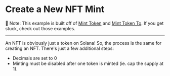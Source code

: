 # Create a New NFT Mint

:notebook_with_decorative_cover: Note: This example is built off of [Mint Token](../../tokens/mint/README.md) and [Mint Token To](../../tokens/mint-to/README.md). If you get stuck, check out those examples.   

___

An NFT is obviously just a token on Solana! So, the process is the same for creating an NFT. There's just a few additional steps:
- Decimals are set to 0
- Minting must be disabled after one token is minted (ie. cap the supply at 1).